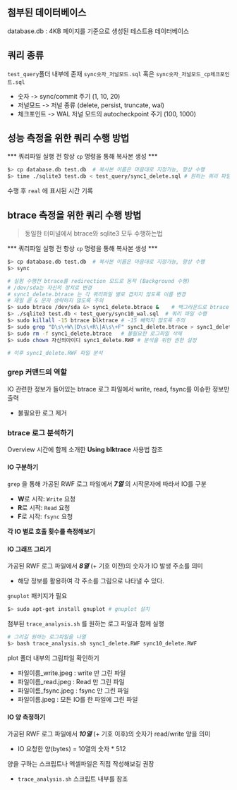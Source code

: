 ## 첨부된 데이터베이스
database.db : 4KB 페이지를 기준으로 생성된 테스트용 데이터베이스
## 쿼리 종류
`test_query`폴더 내부에 존재
`sync숫자_저널모드.sql` 혹은 `sync숫자_저널모드_cp체크포인트.sql`
- 숫자 -> sync/commit 주기 (1, 10, 20)
- 저널모드 -> 저널 종류 (delete, persist, truncate, wal)
- 체크포인트 -> WAL 저널 모드의 autocheckpoint 주기 (100, 1000)

## 성능 측정을 위한 쿼리 수행 방법
*** 쿼리파일 실행 전 항상 `cp` 명령을 통해 복사본 생성 ***
```bash
$> cp database.db test.db  # 복사본 이름은 마음대로 지정가능, 항상 수행
$> time ./sqlite3 test.db < test_query/sync1_delete.sql # 원하는 쿼리 파일 입력
```
수행 후 `real` 에 표시된 시간 기록


## btrace 측정을 위한 쿼리 수행 방법 
> 동일한 터미널에서 btrace와 sqlite3 모두 수행하는법

*** 쿼리파일 실행 전 항상 `cp` 명령을 통해 복사본 생성 ***
```bash
$> cp database.db test.db  # 복사본 이름은 마음대로 지정가능, 항상 수행
$> sync

# 실험 수행전 btrace를 redirection 모드로 동작 (Background 수행)
# /dev/sda는 자신의 장치로 변경
# sync1_delete.btrace 는 각 쿼리파일 별로 겹치지 않도록 이름 변경
# 제일 끝 & 문자 생략하지 않도록 주의 
$> sudo btrace /dev/sda &> sync1_delete.btrace &    # 백그라운드로 btrace 실행
$> ./sqlite3 test.db < test_query/sync10_wal.sql  # 쿼리 파일 수행
$> sudo killall -15 btrace blktrace # -15 빼먹지 않도록 주의
$> sudo grep "D\s\+W\|D\s\+R\|A\s\+F" sync1_delete.btrace > sync1_delete.RWF # 로그파일 가공
$> sudo rm -f sync1_delete.btrace   # 불필요한 로그파일 삭제
$> sudo chown 자신의아이디 sync1_delete.RWF # 분석을 위한 권한 설정

# 이후 sync1_delete.RWF 파일 분석
```
### grep 커맨드의 역할
IO 관련한 정보가 들어있는 btrace 로그 파일에서 write, read, fsync를 이슈한 정보만 출력
- 불필요한 로그 제거 

### btrace 로그 분석하기 
Overview 시간에 함께 소개한 **Using blktrace** 사용법 참조

#### IO 구분하기
`grep` 을 통해 가공된 RWF 로그 파일에서 ***7열*** 의 시작문자에 따라서 IO를 구분
- **W**로 시작: `Write` 요청
- **R**로 시작: `Read` 요청
- **F**로 시작: `fsync` 요청

**각 IO 별로 호출 횟수를 측정해보기**

#### IO 그래프 그리기
가공된 RWF 로그 파일에서 ***8열*** (+ 기호 이전)의 숫자가 IO 발생 주소를 의미
- 해당 정보를 활용하여 각 주소를 그림으로 나타낼 수 있다.

`gnuplot` 패키지가 필요
```bash
$> sudo apt-get install gnuplot # gnuplot 설치
```
첨부된 `trace_analysis.sh` 를 원하는 로그 파일과 함께 실행
```bash
# 그리길 원하는 로그파일을 나열
$> bash trace_analysis.sh sync1_delete.RWF sync10_delete.RWF
```
plot 폴더 내부의 그림파일 확인하기 
- 파일이름_write.jpeg : write 만 그린 파일
- 파일이름_read.jpeg  : Read 만 그린 파일
- 파일이름_fsync.jpeg : fsync 만 그린 파일
- 파일이름.jpeg       : 모든 IO를 한 파일에 그린 파일

#### IO 양 측정하기
가공된 RWF 로그 파일에서 ***10열*** (+ 기호 이후)의 숫자가 read/write 양을 의미
- IO 요청한 양(bytes) = 10열의 숫자 * 512 

양을 구하는 스크립트나 엑셀파일은 직접 작성해보길 권장
- `trace_analysis.sh` 스크립트 내부를 참조
